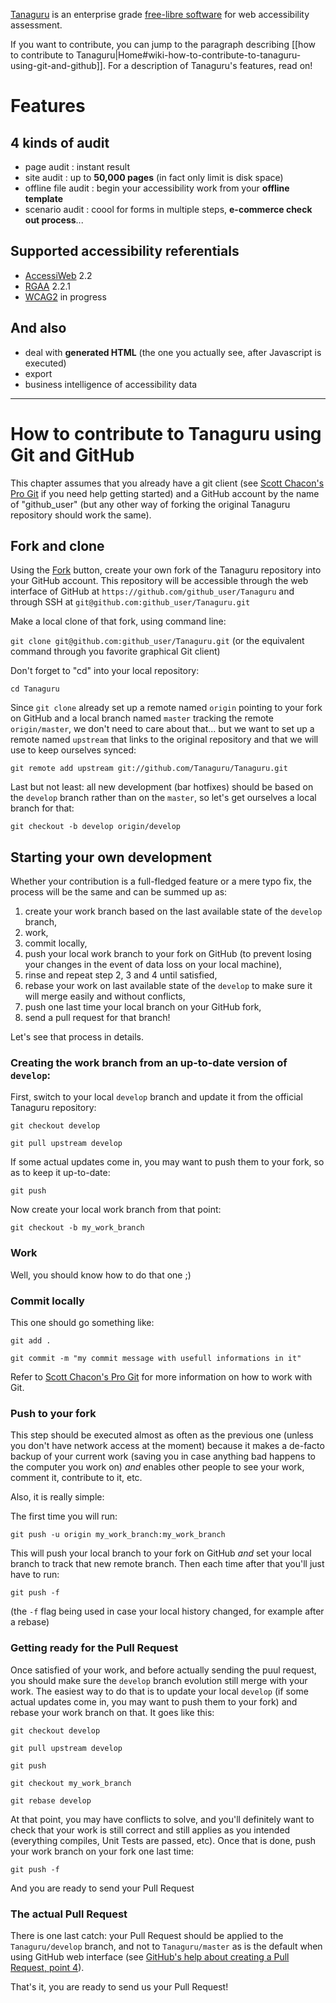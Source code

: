 [Tanaguru](http://www.tanaguru.org/) is an enterprise grade [free-libre software](http://www.tanaguru.org/en/content/license-gnu-agpl) for web accessibility assessment.

If you want to contribute, you can jump to the paragraph describing [[how to contribute to Tanaguru|Home#wiki-how-to-contribute-to-tanaguru-using-git-and-github]]. For a description of Tanaguru's features, read on!

# Features

## 4 kinds of audit
* page audit : instant result
* site audit : up to **50,000 pages** (in fact only limit is disk space)
* offline file audit : begin your accessibility work from your **offline template**
* scenario audit : coool for forms in multiple steps, **e-commerce check out process**...

## Supported accessibility referentials 
* [AccessiWeb](http://www.braillenet.org/accessibilite/referentiel-aw21-en/index.php) 2.2
* [RGAA](http://references.modernisation.gouv.fr/rgaa-accessibilite) 2.2.1
* [WCAG2](http://www.w3.org/TR/WCAG20/) in progress

## And also
- deal with **generated HTML** (the one you actually see, after Javascript is executed)
- export
- business intelligence of accessibility data

***

# How to contribute to Tanaguru using Git and GitHub
This chapter assumes that you already have a git client (see [Scott Chacon's Pro Git](http://git-scm.com/book/en/Getting-Started-Installing-Git) if you need help getting started) and a GitHub account by the name of "github_user" (but any other way of forking the original Tanaguru repository should work the same).

## Fork and clone
Using the [Fork](https://github.com/Tanaguru/Tanaguru/fork) button, create your own fork of the Tanaguru repository into your GitHub account. This repository will be accessible through the web interface of GitHub at `https://github.com/github_user/Tanaguru` and through SSH at `git@github.com:github_user/Tanaguru.git`

Make a local clone of that fork, using command line:

`git clone git@github.com:github_user/Tanaguru.git` (or the equivalent command through you favorite graphical Git client)

Don't forget to "cd" into your local repository: 

`cd Tanaguru`

Since `git clone` already set up a remote named `origin` pointing to your fork on GitHub and a local branch named `master` tracking the remote `origin/master`, we don't need to care about that... but we want to set up a remote named `upstream` that links to the original repository and that we will use to keep ourselves synced: 

`git remote add upstream git://github.com/Tanaguru/Tanaguru.git`

Last but not least: all new development (bar hotfixes) should be based on the `develop` branch rather than on the `master`, so let's get ourselves a local branch for that: 

`git checkout -b develop origin/develop`

## Starting your own development
Whether your contribution is a full-fledged feature or a mere typo fix, the process will be the same and can be summed up as:

1. create your work branch based on the last available state of the `develop` branch,
1. work, 
1. commit locally,
1. push your local work branch to your fork on GitHub (to prevent losing your changes in the event of data loss on your local machine),
1. rinse and repeat step 2, 3 and 4 until satisfied,
1. rebase your work on last available state of the `develop` to make sure it will merge easily and without conflicts,
1. push one last time your local branch on your GitHub fork,
1. send a pull request for that branch!

Let's see that process in details.

### Creating the work branch from an up-to-date version of `develop`:

First, switch to your local `develop` branch and update it from the official Tanaguru repository:

`git checkout develop`

`git pull upstream develop`

If some actual updates come in, you may want to push them to your fork, so as to keep it up-to-date:

`git push`

Now create your local work branch from that point:

`git checkout -b my_work_branch`

### Work

Well, you should know how to do that one ;)

### Commit locally

This one should go something like:

`git add .`

`git commit -m "my commit message with usefull informations in it"`

Refer to [Scott Chacon's Pro Git](http://git-scm.com/book/en/Git-Basics-Recording-Changes-to-the-Repository) for more information on how to work with Git.

### Push to your fork

This step should be executed almost as often as the previous one (unless you don't have network access at the moment) because it makes a de-facto backup of your current work (saving you in case anything bad happens to the computer you work on) _and_ enables other people to see your work, comment it, contribute to it, etc.

Also, it is really simple:

The first time you will run:

`git push -u origin my_work_branch:my_work_branch`

This will push your local branch to your fork on GitHub _and_ set your local branch to track that new remote branch. Then each time after that you'll just have to run:

`git push -f`

(the `-f` flag being used in case your local history changed, for example after a rebase)

### Getting ready for the Pull Request

Once satisfied of your work, and before actually sending the puul request, you should make sure the `develop` branch evolution still merge with your work. The easiest way to do that is to update your local `develop` (if some actual updates come in, you may want to push them to your fork) and rebase your work branch on that. It goes like this:

`git checkout develop`

`git pull upstream develop`

`git push`

`git checkout my_work_branch`

`git rebase develop`

At that point, you may have conflicts to solve, and you'll definitely want to check that your work is still correct and still applies as you intended (everything compiles, Unit Tests are passed, etc). Once that is done, push your work branch on your fork one last time:

`git push -f`

And you are ready to send your Pull Request

### The actual Pull Request

There is one last catch: your Pull Request should be applied to the `Tanaguru/develop` branch, and not to `Tanaguru/master` as is the default when using GitHub web interface (see [GitHub's help about creating a Pull Request, point 4](https://help.github.com/articles/creating-a-pull-request)).

That's it, you are ready to send us your Pull Request!